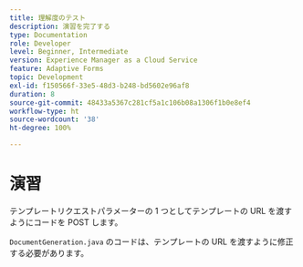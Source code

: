 ```yaml
---
title: 理解度のテスト
description: 演習を完了する
type: Documentation
role: Developer
level: Beginner, Intermediate
version: Experience Manager as a Cloud Service
feature: Adaptive Forms
topic: Development
exl-id: f150566f-33e5-48d3-b248-bd5602e96af8
duration: 8
source-git-commit: 48433a5367c281cf5a1c106b08a1306f1b0e8ef4
workflow-type: ht
source-wordcount: '38'
ht-degree: 100%

---
```


# 演習

テンプレートリクエストパラメーターの 1 つとしてテンプレートの URL を渡すようにコードを POST します。

`DocumentGeneration.java` のコードは、テンプレートの URL を渡すように修正する必要があります。
